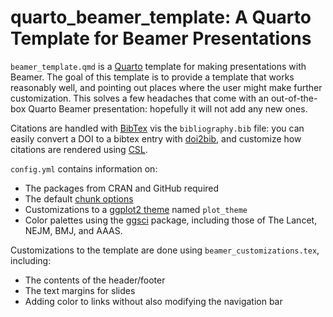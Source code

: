 
<!-- README.md is generated from README.Rmd. Please edit that file -->

# quarto_beamer_template: A Quarto Template for Beamer Presentations

`beamer_template.qmd` is a [Quarto](https://quarto.org/) template for
making presentations with Beamer. The goal of this template is to
provide a template that works reasonably well, and pointing out places
where the user might make further customization. This solves a few
headaches that come with an out-of-the-box Quarto Beamer presentation:
hopefully it will not add any new ones.

Citations are handled with [BibTex](https://www.bibtex.org/) vis the
`bibliography.bib` file: you can easily convert a DOI to a bibtex entry
with [doi2bib](https://www.doi2bib.org/), and customize how citations
are rendered using [CSL](https://citationstyles.org/).

`config.yml` contains information on:

- The packages from CRAN and GitHub required
- The default [chunk
  options](https://bookdown.org/yihui/rmarkdown-cookbook/chunk-options.html)
- Customizations to a [ggplot2
  theme](https://ggplot2.tidyverse.org/reference/theme.html) named
  `plot_theme`
- Color palettes using the
  [ggsci](https://cran.r-project.org/web/packages/ggsci/index.html)
  package, including those of The Lancet, NEJM, BMJ, and AAAS.

Customizations to the template are done using
`beamer_customizations.tex`, including:

- The contents of the header/footer
- The text margins for slides
- Adding color to links without also modifying the navigation bar
